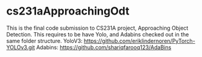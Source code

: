 # cs231aApproachingOdt
This is the final code submission to CS231A project, Approaching Object Detection. 
This requires to be have Yolo, and Adabins checked out in the same folder structure. 
YoloV3: https://github.com/eriklindernoren/PyTorch-YOLOv3.git
Adabins: https://github.com/shariqfarooq123/AdaBins

